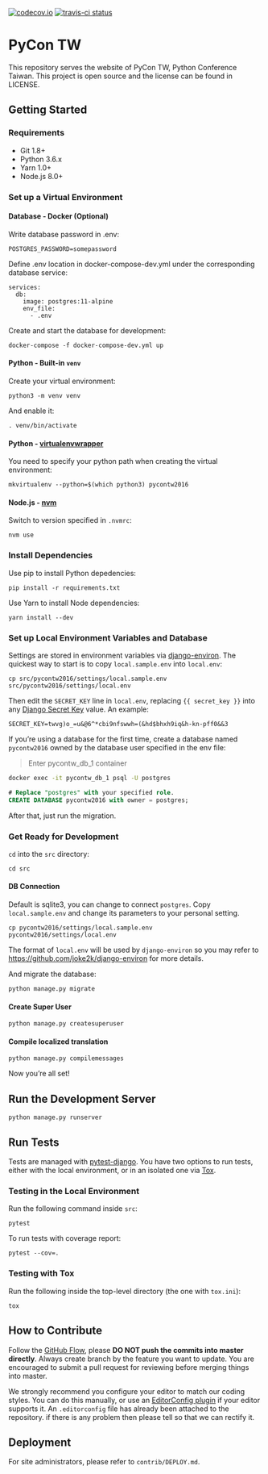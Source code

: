 [![codecov.io](https://codecov.io/github/pycontw/pycon.tw/coverage.svg?branch=master)](https://codecov.io/github/pycontw/pycon.tw?branch=master)
[![travis-ci status](https://api.travis-ci.org/pycontw/pycon.tw.svg?branch-master)](https://travis-ci.org/pycontw/pycon.tw)

# PyCon TW

This repository serves the website of PyCon TW, Python Conference Taiwan. This project is open source and the license can be found in LICENSE.

## Getting Started 

### Requirements

- Git 1.8+
- Python 3.6.x
- Yarn 1.0+
- Node.js 8.0+

### Set up a Virtual Environment

#### Database - Docker (Optional)

Write database password in .env:

    POSTGRES_PASSWORD=somepassword

Define .env location in docker-compose-dev.yml under the corresponding database service:

    services:
      db:
        image: postgres:11-alpine
        env_file:
          - .env

Create and start the database for development:

    docker-compose -f docker-compose-dev.yml up

#### Python - Built-in `venv`

Create your virtual environment:

    python3 -m venv venv

And enable it:

    . venv/bin/activate

#### Python - [virtualenvwrapper](https://virtualenvwrapper.readthedocs.org)

You need to specify your python path when creating the virtual environment:

    mkvirtualenv --python=$(which python3) pycontw2016

#### Node.js - [nvm](https://github.com/creationix/nvm)

Switch to version specified in `.nvmrc`:

    nvm use

### Install Dependencies

Use pip to install Python depedencies:

    pip install -r requirements.txt

Use Yarn to install Node dependencies:

    yarn install --dev

### Set up Local Environment Variables and Database

Settings are stored in environment variables via [django-environ](http://django-environ.readthedocs.org/en/latest/). The quickest way to start is to copy `local.sample.env` into `local.env`:

    cp src/pycontw2016/settings/local.sample.env src/pycontw2016/settings/local.env

Then edit the `SECRET_KEY` line in `local.env`, replacing `{{ secret_key }}` into any [Django Secret Key](http://www.miniwebtool.com/django-secret-key-generator/) value. An example:

    SECRET_KEY=twvg)o_=u&@6^*cbi9nfswwh=(&hd$bhxh9iq&h-kn-pff0&&3

If you’re using a database for the first time, create a database named `pycontw2016` owned by the database user specified in the env file:

> Enter pycontw_db_1 container
```cmd
docker exec -it pycontw_db_1 psql -U postgres
```

```sql
# Replace "postgres" with your specified role.
CREATE DATABASE pycontw2016 with owner = postgres;
```

After that, just run the migration.

### Get Ready for Development

`cd` into the `src` directory:

    cd src

#### DB Connection
Default is sqlite3, you can change to connect `postgres`.
Copy `local.sample.env` and change its parameters to your personal setting.

    cp pycontw2016/settings/local.sample.env pycontw2016/settings/local.env

The format of `local.env` will be used by `django-environ` so you may refer to https://github.com/joke2k/django-environ for more details.

And migrate the database:

    python manage.py migrate

#### Create Super User

    python manage.py createsuperuser

#### Compile localized translation

    python manage.py compilemessages

Now you’re all set!

## Run the Development Server

    python manage.py runserver

## Run Tests

Tests are managed with [pytest-django](http://pytest-django.readthedocs.org/en/latest/tutorial.html). You have two options to run tests, either with the local environment, or in an isolated one via [Tox](http://tox.readthedocs.org/en/latest/).


### Testing in the Local Environment

Run the following command inside `src`:

    pytest

To run tests with coverage report:

    pytest --cov=.


### Testing with Tox

Run the following inside the top-level directory (the one with `tox.ini`):

    tox


## How to Contribute

Follow the [GitHub Flow](https://guides.github.com/introduction/flow/), please **DO NOT push the commits into master directly**. Always create branch by the feature you want to update. You are encouraged to submit a pull request for reviewing before merging things into master.

We strongly recommend you configure your editor to match our coding styles. You can do this manually, or use an [EditorConfig plugin](http://editorconfig.org/#download) if your editor supports it. An `.editorconfig` file has already been attached to the repository.
if there is any problem then please tell so that we can rectify it.


## Deployment

For site administrators, please refer to `contrib/DEPLOY.md`.
